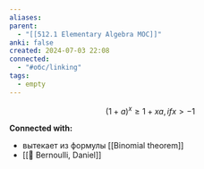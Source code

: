 ```yaml
---
aliases: 
parent:
  - "[[512.1 Elementary Algebra MOC]]"
anki: false
created: 2024-07-03 22:08
connected:
  - "#обс/linking"
tags:
  - empty
---
```



$$
(1 + a)^x \geq 1 + xa, if x>-1
$$


**Connected with:**
- вытекает из формулы [[Binomial theorem]]
- [[👤 Bernoulli, Daniel]]

